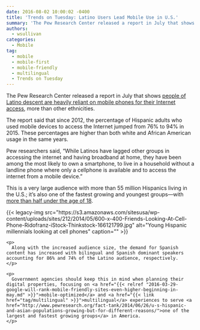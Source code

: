 ```yaml
---
date: 2016-08-02 10:00:02 -0400
title: 'Trends on Tuesday: Latino Users Lead Mobile Use in U.S.'
summary: 'The Pew Research Center released a report in July that shows people of Latino descent are heavily reliant on mobile phones for their Internet access, more than other ethnicities.  The report said that since 2012, the percentage of Hispanic adults who used mobile devices to access the Internet jumped from 76% to 94% in 2015. These percentages'
authors:
  - wsullivan
categories:
  - Mobile
tag:
  - mobile
  - mobile-first
  - mobile-friendly
  - multilingual
  - Trends on Tuesday
---
```


The Pew Research Center released a report in July that shows </span><span style="font-weight: 400"><a href="http://www.pewhispanic.org/2016/07/20/digital-divide-narrows-for-latinos-as-more-spanish-speakers-and-immigrants-go-online/">people of Latino descent are heavily reliant on mobile phones for their Internet access</a>, more than other ethnicities</span><span style="font-weight: 400">. </p> 

<p>
  The report said that since 2012, the percentage of Hispanic adults who used mobile devices to access the Internet jumped from 76% to 94% in 2015. These percentages are higher than both white and African American usage in the same years.
</p>

<p>
  Pew researchers said, “While Latinos have lagged other groups in accessing the internet and having broadband at home, they have been among the most likely to own a smartphone, to live in a household without a landline phone where only a cellphone is available</span><span style="font-weight: 400"> and to access the internet from a mobile device.”</p> 
  
  <p>
    This is a very large audience with more than 55 million Hispanics living in the U.S.; it’s also one of the fastest growing and youngest groups—with </span><a href="http://www.pewhispanic.org/2016/04/20/the-nations-latino-population-is-defined-by-its-youth/"><span style="font-weight: 400">more than half under the age of 18</span></a><span style="font-weight: 400">.</p> {{< legacy-img src="https://s3.amazonaws.com/sitesusa/wp-content/uploads/sites/212/2014/05/600-x-400-Friends-Looking-At-Cell-Phone-Ridofranz-iStock-Thinkstock-166121799.jpg" alt="Young Hispanic millennials looking at cell phones" caption="" >}} 
    
    <p>
      Along with the increased audience size, the demand for Spanish content has increased with bilingual and Spanish dominant speakers accounting for 86% and 74% of the Latino audience, respectively.
    </p>
    
    <p>
      Government agencies should keep this in mind when planning their digital properties, focusing on <a href="{{< relref "2016-03-29-google-will-rank-mobile-friendly-sites-even-higher-beginning-in-may.md" >}}">mobile-optimized</a> and <a href="{{< link href="tag/multilingual" >}}">multilingual</a> experiences to serve <a href="http://www.pewresearch.org/fact-tank/2014/06/26/u-s-hispanic-and-asian-populations-growing-but-for-different-reasons/">one of the largest and fastest growing groups</a> in America. 
    </p>